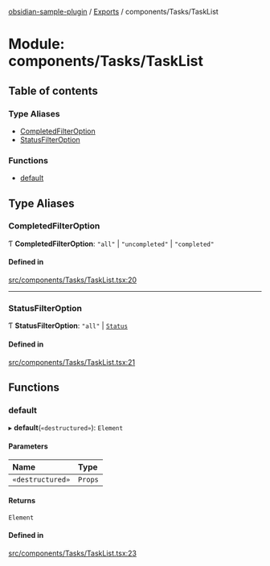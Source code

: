 [obsidian-sample-plugin](../README.md) / [Exports](../modules.md) / components/Tasks/TaskList

# Module: components/Tasks/TaskList

## Table of contents

### Type Aliases

- [CompletedFilterOption](components_Tasks_TaskList.md#completedfilteroption)
- [StatusFilterOption](components_Tasks_TaskList.md#statusfilteroption)

### Functions

- [default](components_Tasks_TaskList.md#default)

## Type Aliases

### CompletedFilterOption

Ƭ **CompletedFilterOption**: ``"all"`` \| ``"uncompleted"`` \| ``"completed"``

#### Defined in

[src/components/Tasks/TaskList.tsx:20](https://github.com/dromse/personal-grind-manager/blob/1abcd9e/src/components/Tasks/TaskList.tsx#L20)

___

### StatusFilterOption

Ƭ **StatusFilterOption**: ``"all"`` \| [`Status`](hooks_useTasks_middleware_status.md#status)

#### Defined in

[src/components/Tasks/TaskList.tsx:21](https://github.com/dromse/personal-grind-manager/blob/1abcd9e/src/components/Tasks/TaskList.tsx#L21)

## Functions

### default

▸ **default**(`«destructured»`): `Element`

#### Parameters

| Name | Type |
| :------ | :------ |
| `«destructured»` | `Props` |

#### Returns

`Element`

#### Defined in

[src/components/Tasks/TaskList.tsx:23](https://github.com/dromse/personal-grind-manager/blob/1abcd9e/src/components/Tasks/TaskList.tsx#L23)
